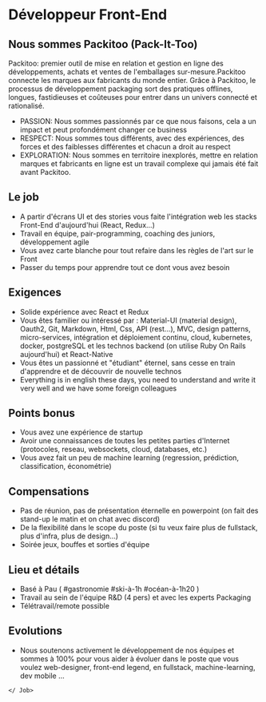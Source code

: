 # Développeur Front-End

## Nous sommes Packitoo (Pack-It-Too)

Packitoo: premier outil de mise en relation et gestion en ligne des développements, achats et ventes de l'emballages sur-mesure.Packitoo connecte les marques aux fabricants du monde entier. Grâce à Packitoo, le processus de développement packaging sort des pratiques offlines, longues, fastidieuses et coûteuses pour entrer dans un univers connecté et rationalisé.

* PASSION: Nous sommes passionnés par ce que nous faisons, cela a un impact et peut profondément changer ce business
* RESPECT: Nous sommes tous différents, avec des expériences, des forces et des faiblesses différentes et chacun a droit au respect
* EXPLORATION: Nous sommes en territoire inexplorés, mettre en relation marques et fabricants en ligne est un travail complexe qui jamais été fait avant Packitoo.

## Le job

* A partir d'écrans UI et des stories vous faite l'intégration web les stacks Front-End d'aujourd'hui (React, Redux...)
* Travail en équipe, pair-programming, coaching des juniors, développement agile
* Vous avez carte blanche pour tout refaire dans les règles de l'art sur le Front
* Passer du temps pour apprendre tout ce dont vous avez besoin

## Exigences

* Solide expérience avec React et Redux
* Vous êtes familier ou intéressé par : Material-UI (material design), Oauth2, Git, Markdown, Html, Css,  API (rest...), MVC, design patterns, micro-services, intégration et déploiement continu, cloud, kubernetes, docker, postgreSQL et les technos backend (on utilise Ruby On Rails aujourd'hui) et React-Native
* Vous êtes un passionné et "étudiant" éternel, sans cesse en train d'apprendre et de découvrir de nouvelle technos
* Everything is in english these days, you need to understand and write it very well and we have some foreign colleagues

## Points bonus

* Vous avez une expérience de startup
* Avoir une connaissances de toutes les petites parties d'Internet (protocoles, reseau, websockets, cloud, databases, etc.)
* Vous avez fait un peu de machine learning (regression, prédiction, classification, économétrie)

## Compensations

* Pas de réunion, pas de présentation éternelle en powerpoint (on fait des stand-up le matin et on chat avec discord)
* De la flexibilité dans le scope du poste (si tu veux faire plus de fullstack, plus d'infra, plus de design...)
* Soirée jeux, bouffes et sorties d'équipe

## Lieu et détails

* Basé à Pau ( #gastronomie #ski-à-1h #océan-à-1h20 )
* Travail au sein de l'équipe R&D (4 pers) et avec les experts Packaging
* Télétravail/remote possible

## Evolutions

* Nous soutenons activement le développement de nos équipes et sommes à 100% pour vous aider à évoluer dans le poste que vous voulez web-designer, front-end legend, en fullstack, machine-learning, dev mobile ...

`</ Job>`
